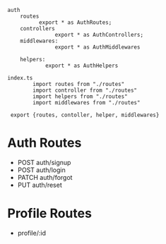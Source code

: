 ```
auth
    routes
          export * as AuthRoutes;
    controllers
               export * as AuthControllers;
    middlewares:
               export * as AuthMiddlewares
     
    helpers:
            export * as AuthHelpers

index.ts
        import routes from "./routes"
        import controller from "./routes"
        import helpers from "./routes"
        import middlewares from "./routes"

 export {routes, contoller, helper, middlewares} 
```      

 # Auth Routes

 * POST auth/signup
 * POST auth/login
 * PATCH auth/forgot
 * PUT auth/reset

 # Profile Routes

 * profile/:id
 


